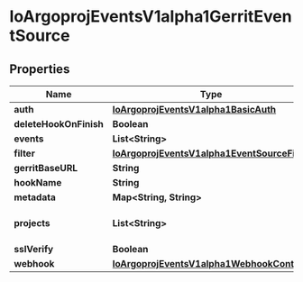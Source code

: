 

# IoArgoprojEventsV1alpha1GerritEventSource


## Properties

Name | Type | Description | Notes
------------ | ------------- | ------------- | -------------
**auth** | [**IoArgoprojEventsV1alpha1BasicAuth**](IoArgoprojEventsV1alpha1BasicAuth.md) |  |  [optional]
**deleteHookOnFinish** | **Boolean** |  |  [optional]
**events** | **List&lt;String&gt;** |  |  [optional]
**filter** | [**IoArgoprojEventsV1alpha1EventSourceFilter**](IoArgoprojEventsV1alpha1EventSourceFilter.md) |  |  [optional]
**gerritBaseURL** | **String** |  |  [optional]
**hookName** | **String** |  |  [optional]
**metadata** | **Map&lt;String, String&gt;** |  |  [optional]
**projects** | **List&lt;String&gt;** | List of project namespace paths like \&quot;whynowy/test\&quot;. |  [optional]
**sslVerify** | **Boolean** |  |  [optional]
**webhook** | [**IoArgoprojEventsV1alpha1WebhookContext**](IoArgoprojEventsV1alpha1WebhookContext.md) |  |  [optional]



